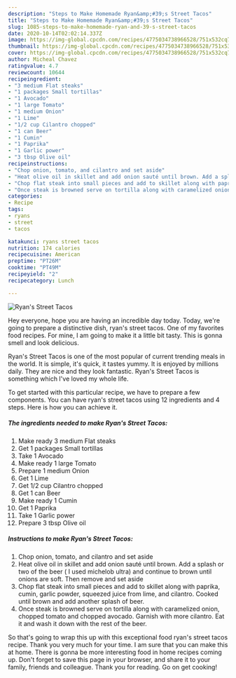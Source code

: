 ```yaml
---
description: "Steps to Make Homemade Ryan&amp;#39;s Street Tacos"
title: "Steps to Make Homemade Ryan&amp;#39;s Street Tacos"
slug: 1085-steps-to-make-homemade-ryan-and-39-s-street-tacos
date: 2020-10-14T02:02:14.337Z
image: https://img-global.cpcdn.com/recipes/4775034738966528/751x532cq70/ryans-street-tacos-recipe-main-photo.jpg
thumbnail: https://img-global.cpcdn.com/recipes/4775034738966528/751x532cq70/ryans-street-tacos-recipe-main-photo.jpg
cover: https://img-global.cpcdn.com/recipes/4775034738966528/751x532cq70/ryans-street-tacos-recipe-main-photo.jpg
author: Micheal Chavez
ratingvalue: 4.7
reviewcount: 10644
recipeingredient:
- "3 medium Flat steaks"
- "1 packages Small tortillas"
- "1 Avocado"
- "1 large Tomato"
- "1 medium Onion"
- "1 Lime"
- "1/2 cup Cilantro chopped"
- "1 can Beer"
- "1 Cumin"
- "1 Paprika"
- "1 Garlic power"
- "3 tbsp Olive oil"
recipeinstructions:
- "Chop onion, tomato, and cilantro and set aside"
- "Heat olive oil in skillet and add onion sauté until brown. Add a splash or two of the beer  ( I used michelob ultra) and continue to brown until onions are soft. Then remove and set aside"
- "Chop flat steak into small pieces and add to skillet along with paprika, cumin, garlic powder, squeezed juice from lime, and cilantro. Cooked until brown and add another splash of beer."
- "Once steak is browned serve on tortilla along with caramelized onion, chopped tomato and chopped avocado. Garnish with more cilantro. Eat it and wash it down with the rest of the beer."
categories:
- Recipe
tags:
- ryans
- street
- tacos

katakunci: ryans street tacos 
nutrition: 174 calories
recipecuisine: American
preptime: "PT26M"
cooktime: "PT49M"
recipeyield: "2"
recipecategory: Lunch

---
```



![Ryan&#39;s Street Tacos](https://img-global.cpcdn.com/recipes/4775034738966528/751x532cq70/ryans-street-tacos-recipe-main-photo.jpg)

Hey everyone, hope you are having an incredible day today. Today, we're going to prepare a distinctive dish, ryan&#39;s street tacos. One of my favorites food recipes. For mine, I am going to make it a little bit tasty. This is gonna smell and look delicious.



Ryan&#39;s Street Tacos is one of the most popular of current trending meals in the world. It is simple, it's quick, it tastes yummy. It is enjoyed by millions daily. They are nice and they look fantastic. Ryan&#39;s Street Tacos is something which I've loved my whole life.


To get started with this particular recipe, we have to prepare a few components. You can have ryan&#39;s street tacos using 12 ingredients and 4 steps. Here is how you can achieve it.

<!--inarticleads1-->

##### The ingredients needed to make Ryan&#39;s Street Tacos:

1. Make ready 3 medium Flat steaks
1. Get 1 packages Small tortillas
1. Take 1 Avocado
1. Make ready 1 large Tomato
1. Prepare 1 medium Onion
1. Get 1 Lime
1. Get 1/2 cup Cilantro chopped
1. Get 1 can Beer
1. Make ready 1 Cumin
1. Get 1 Paprika
1. Take 1 Garlic power
1. Prepare 3 tbsp Olive oil




<!--inarticleads2-->

##### Instructions to make Ryan&#39;s Street Tacos:

1. Chop onion, tomato, and cilantro and set aside
1. Heat olive oil in skillet and add onion sauté until brown. Add a splash or two of the beer  ( I used michelob ultra) and continue to brown until onions are soft. Then remove and set aside
1. Chop flat steak into small pieces and add to skillet along with paprika, cumin, garlic powder, squeezed juice from lime, and cilantro. Cooked until brown and add another splash of beer.
1. Once steak is browned serve on tortilla along with caramelized onion, chopped tomato and chopped avocado. Garnish with more cilantro. Eat it and wash it down with the rest of the beer.




So that's going to wrap this up with this exceptional food ryan&#39;s street tacos recipe. Thank you very much for your time. I am sure that you can make this at home. There is gonna be more interesting food in home recipes coming up. Don't forget to save this page in your browser, and share it to your family, friends and colleague. Thank you for reading. Go on get cooking!
